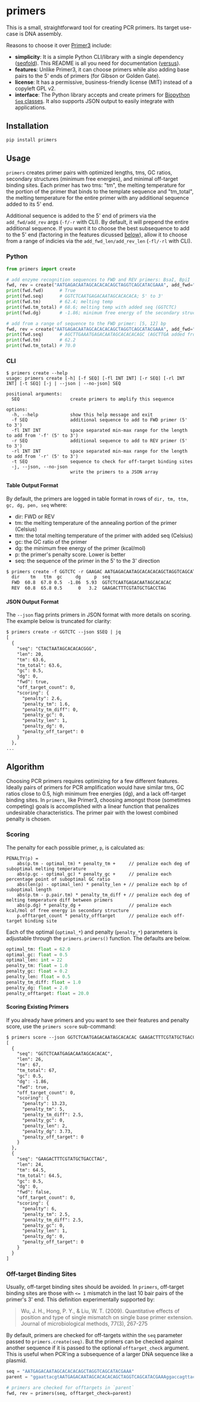 # primers

This is a small, straightforward tool for creating PCR primers. Its target use-case is DNA assembly.

Reasons to choose it over [Primer3](https://github.com/primer3-org/primer3) include:

- **simplicity**: It is a simple Python CLI/library with a single dependency ([seqfold](https://github.com/Lattice-Automation/seqfold)). This README is all you need for documentation ([versus](https://primer3.org/manual.html)).
- **features**: Unlike Primer3, it can choose primers while also adding base pairs to the 5' ends of primers (for Gibson or Golden Gate).
- **license**: It has a permissive, business-friendly license (MIT) instead of a copyleft GPL v2.
- **interface**: The Python library accepts and create primers for [Biopython `Seq` classes](https://biopython.org/wiki/Seq). It also supports JSON output to easily integrate with applications.

## Installation

```bash
pip install primers
```

## Usage

`primers` creates primer pairs with optimized lengths, tms, GC ratios, secondary structures (minimum free energies), and minimal off-target binding sites. Each primer has two tms: "tm", the melting temperature for the portion of the primer that binds to the template sequence and "tm_total", the melting temperature for the entire primer with any additional sequence added to its 5' end.

Additional sequence is added to the 5' end of primers via the `add_fwd/add_rev` args (`-f/-r` with CLI). By default, it will prepend the entire additional sequence. If you want it to choose the best subsequence to add to the 5' end (factoring in the features dicussed [below](#scoring)), allow it to choose from a range of indicies via the `add_fwd_len/add_rev_len` (`-fl/-rl` with CLI).

### Python

```python
from primers import create

# add enzyme recognition sequences to FWD and REV primers: BsaI, BpiI
fwd, rev = create("AATGAGACAATAGCACACACAGCTAGGTCAGCATACGAAA", add_fwd="GGTCTC", add_rev="GAAGAC")
print(fwd.fwd)      # True
print(fwd.seq)      # GGTCTCAATGAGACAATAGCACACACA; 5' to 3'
print(fwd.tm)       # 62.4; melting temp
print(fwd.tm_total) # 68.6; melting temp with added seq (GGTCTC)
print(fwd.dg)       # -1.86; minimum free energy of the secondary structure

# add from a range of sequence to the FWD primer: [5, 12] bp
fwd, rev = create("AATGAGACAATAGCACACACAGCTAGGTCAGCATACGAAA", add_fwd="GGATCGAGCTTGA", add_fwd_len=(5, 12))
print(fwd.seq)      # AGCTTGAAATGAGACAATAGCACACACAGC (AGCTTGA added from add_fwd)
print(fwd.tm)       # 62.2
print(fwd.tm_total) # 70.0
```

### CLI

```
$ primers create --help
usage: primers create [-h] [-f SEQ] [-fl INT INT] [-r SEQ] [-rl INT INT] [-t SEQ] [-j | --json | --no-json] SEQ

positional arguments:
  SEQ                   create primers to amplify this sequence

options:
  -h, --help            show this help message and exit
  -f SEQ                additional sequence to add to FWD primer (5' to 3')
  -fl INT INT           space separated min-max range for the length to add from '-f' (5' to 3')
  -r SEQ                additional sequence to add to REV primer (5' to 3')
  -rl INT INT           space separated min-max range for the length to add from '-r' (5' to 3')
  -t SEQ                sequence to check for off-target binding sites
  -j, --json, --no-json
                        write the primers to a JSON array
```

#### Table Output Format

By default, the primers are logged in table format in rows of `dir, tm, ttm, gc, dg, pen, seq` where:

- dir: FWD or REV
- tm: the melting temperature of the annealing portion of the primer (Celsius)
- ttm: the total melting temperature of the primer with added seq (Celsius)
- gc: the GC ratio of the primer
- dg: the minimum free energy of the primer (kcal/mol)
- p: the primer's penalty score. Lower is better
- seq: the sequence of the primer in the 5' to the 3' direction

```txt
$ primers create -f GGTCTC -r GAAGAC AATGAGACAATAGCACACACAGCTAGGTCAGCATACGAAA
  dir    tm   ttm  gc     dg     p  seq
  FWD  60.8  67.0 0.5  -1.86  5.93  GGTCTCAATGAGACAATAGCACACAC
  REV  60.8  65.8 0.5      0   3.2  GAAGACTTTCGTATGCTGACCTAG
```

#### JSON Output Format

The `--json` flag prints primers in JSON format with more details on scoring. The example below is truncated for clarity:

```txt
$ primers create -r GGTCTC --json $SEQ | jq
[
  {
    "seq": "CTACTAATAGCACACACGGG",
    "len": 20,
    "tm": 63.6,
    "tm_total": 63.6,
    "gc": 0.5,
    "dg": 0,
    "fwd": true,
    "off_target_count": 0,
    "scoring": {
      "penalty": 2.6,
      "penalty_tm": 1.6,
      "penalty_tm_diff": 0,
      "penalty_gc": 0,
      "penalty_len": 1,
      "penalty_dg": 0,
      "penalty_off_target": 0
    }
  },
...
```

## Algorithm

Choosing PCR primers requires optimizing for a few different features. Ideally pairs of primers for PCR amplification would have similar tms, GC ratios close to 0.5, high minimum free energies (dg), and a lack off-target binding sites. In `primers`, like Primer3, choosing amongst those (sometimes competing) goals is accomplished with a linear function that penalizes undesirable characteristics. The primer pair with the lowest combined penalty is chosen.

### Scoring

The penalty for each possible primer, `p`, is calculated as:

```txtf
PENALTY(p) =
    abs(p.tm - optimal_tm) * penalty_tm +     // penalize each deg of suboptimal melting temperature
    abs(p.gc - optimal_gc) * penalty_gc +     // penalize each percentage point of suboptimal GC ratio
    abs(len(p) - optimal_len) * penalty_len + // penalize each bp of suboptimal length
    abs(p.tm - p.pair.tm) * penalty_tm_diff + // penalize each deg of melting temperature diff between primers
    abs(p.dg) * penalty_dg +                  // penalize each kcal/mol of free energy in secondary structure
    p.offtarget_count * penalty_offtarget     // penalize each off-target binding site
```

Each of the optimal (`optimal_*`) and penalty (`penalty_*`) parameters is adjustable through the `primers.primers()` function. The defaults are below.

```python
optimal_tm: float = 62.0
optimal_gc: float = 0.5
optimal_len: int = 22
penalty_tm: float = 1.0
penalty_gc: float = 0.2
penalty_len: float = 0.5
penalty_tm_diff: float = 1.0
penalty_dg: float = 2.0
penalty_offtarget: float = 20.0
```

#### Scoring Existing Primers

If you already have primers and you want to see their features and penalty score, use the `primers score` sub-command:

```txt
$ primers score --json GGTCTCAATGAGACAATAGCACACAC GAAGACTTTCGTATGCTGACCTAG | jq
[
  {
    "seq": "GGTCTCAATGAGACAATAGCACACAC",
    "len": 26,
    "tm": 67,
    "tm_total": 67,
    "gc": 0.5,
    "dg": -1.86,
    "fwd": true,
    "off_target_count": 0,
    "scoring": {
      "penalty": 13.23,
      "penalty_tm": 5,
      "penalty_tm_diff": 2.5,
      "penalty_gc": 0,
      "penalty_len": 2,
      "penalty_dg": 3.73,
      "penalty_off_target": 0
    }
  },
  {
    "seq": "GAAGACTTTCGTATGCTGACCTAG",
    "len": 24,
    "tm": 64.5,
    "tm_total": 64.5,
    "gc": 0.5,
    "dg": 0,
    "fwd": false,
    "off_target_count": 0,
    "scoring": {
      "penalty": 6,
      "penalty_tm": 2.5,
      "penalty_tm_diff": 2.5,
      "penalty_gc": 0,
      "penalty_len": 1,
      "penalty_dg": 0,
      "penalty_off_target": 0
    }
  }
]
```

### Off-target Binding Sites

Usually, off-target binding sites should be avoided. In `primers`, off-target binding sites are those with `<= 1` mismatch in the last 10 bair pairs of the primer's 3' end. This definition experimentally supported by:

> Wu, J. H., Hong, P. Y., & Liu, W. T. (2009). Quantitative effects of position and type of single mismatch on single base primer extension. Journal of microbiological methods, 77(3), 267-275

By default, primers are checked for off-targets within the `seq` parameter passed to `primers.create(seq)`. But the primers can be checked against another sequence if it is passed to the optional `offtarget_check` argument. This is useful when PCR'ing a subsequence of a larger DNA sequence like a plasmid.

```python
seq = "AATGAGACAATAGCACACACAGCTAGGTCAGCATACGAAA"
parent = "ggaattacgtAATGAGACAATAGCACACACAGCTAGGTCAGCATACGAAAggaccagttacagga"

# primers are checked for offtargets in `parent`
fwd, rev = primers(seq, offtarget_check=parent)
```
